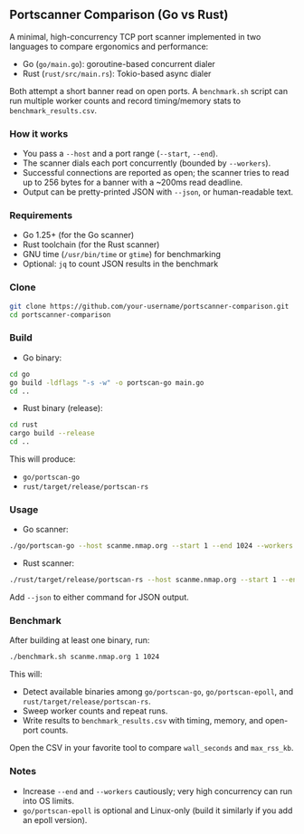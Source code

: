 ## Portscanner Comparison (Go vs Rust)

A minimal, high-concurrency TCP port scanner implemented in two languages to compare ergonomics and performance:

- Go (`go/main.go`): goroutine-based concurrent dialer
- Rust (`rust/src/main.rs`): Tokio-based async dialer

Both attempt a short banner read on open ports. A `benchmark.sh` script can run multiple worker counts and record timing/memory stats to `benchmark_results.csv`.

### How it works

- You pass a `--host` and a port range (`--start`, `--end`).
- The scanner dials each port concurrently (bounded by `--workers`).
- Successful connections are reported as open; the scanner tries to read up to 256 bytes for a banner with a ~200ms read deadline.
- Output can be pretty-printed JSON with `--json`, or human-readable text.

### Requirements

- Go 1.25+ (for the Go scanner)
- Rust toolchain (for the Rust scanner)
- GNU time (`/usr/bin/time` or `gtime`) for benchmarking
- Optional: `jq` to count JSON results in the benchmark

### Clone

```bash
git clone https://github.com/your-username/portscanner-comparison.git
cd portscanner-comparison
```

### Build

- Go binary:

```bash
cd go
go build -ldflags "-s -w" -o portscan-go main.go
cd ..
```

- Rust binary (release):

```bash
cd rust
cargo build --release
cd ..
```

This will produce:

- `go/portscan-go`
- `rust/target/release/portscan-rs`

### Usage

- Go scanner:

```bash
./go/portscan-go --host scanme.nmap.org --start 1 --end 1024 --workers 500 --timeout 300
```

- Rust scanner:

```bash
./rust/target/release/portscan-rs --host scanme.nmap.org --start 1 --end 1024 --workers 500 --timeout 300
```

Add `--json` to either command for JSON output.

### Benchmark

After building at least one binary, run:

```bash
./benchmark.sh scanme.nmap.org 1 1024
```

This will:

- Detect available binaries among `go/portscan-go`, `go/portscan-epoll`, and `rust/target/release/portscan-rs`.
- Sweep worker counts and repeat runs.
- Write results to `benchmark_results.csv` with timing, memory, and open-port counts.

Open the CSV in your favorite tool to compare `wall_seconds` and `max_rss_kb`.

### Notes

- Increase `--end` and `--workers` cautiously; very high concurrency can run into OS limits.
- `go/portscan-epoll` is optional and Linux-only (build it similarly if you add an epoll version).



